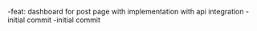 -feat: dashboard for post page with implementation with api integration
-initial commit
-initial commit
